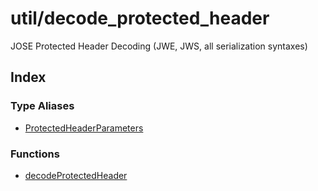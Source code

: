 # util/decode\_protected\_header

JOSE Protected Header Decoding (JWE, JWS, all serialization syntaxes)

## Index

### Type Aliases

- [ProtectedHeaderParameters](type-aliases/ProtectedHeaderParameters.md)

### Functions

- [decodeProtectedHeader](functions/decodeProtectedHeader.md)
